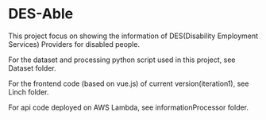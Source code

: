 # DES-Able

This project focus on showing the information of DES(Disability Employment Services) Providers for disabled people. 

For the dataset and processing python script used in this project, see Dataset folder.

For the frontend code (based on vue.js) of current version(iteration1), see Linch folder.

For api code deployed on AWS Lambda, see informationProcessor folder.
